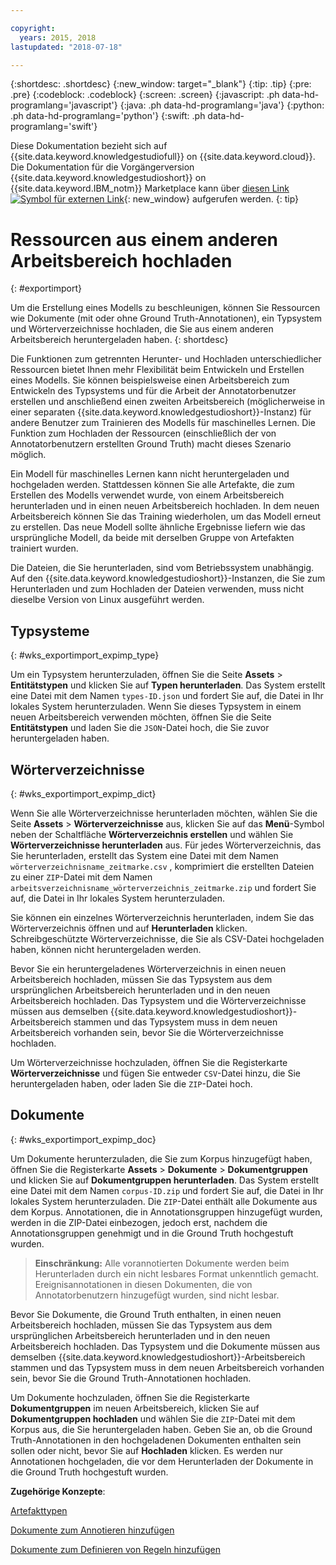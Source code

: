 ```yaml
---

copyright:
  years: 2015, 2018
lastupdated: "2018-07-18"

---
```


{:shortdesc: .shortdesc}
{:new_window: target="_blank"}
{:tip: .tip}
{:pre: .pre}
{:codeblock: .codeblock}
{:screen: .screen}
{:javascript: .ph data-hd-programlang='javascript'}
{:java: .ph data-hd-programlang='java'}
{:python: .ph data-hd-programlang='python'}
{:swift: .ph data-hd-programlang='swift'}

Diese Dokumentation bezieht sich auf {{site.data.keyword.knowledgestudiofull}} on {{site.data.keyword.cloud}}. Die Dokumentation für die Vorgängerversion {{site.data.keyword.knowledgestudioshort}} on {{site.data.keyword.IBM_notm}} Marketplace kann über [diesen Link ![Symbol für externen Link](../../icons/launch-glyph.svg "Symbol für externen Link")](https://{DomainName}/docs/services/knowledge-studio/exportimport.html){: new_window} aufgerufen werden.
{: tip}

# Ressourcen aus einem anderen Arbeitsbereich hochladen
{: #exportimport}

Um die Erstellung eines Modells zu beschleunigen, können Sie Ressourcen wie Dokumente (mit oder ohne Ground Truth-Annotationen), ein Typsystem und Wörterverzeichnisse hochladen, die Sie aus einem anderen Arbeitsbereich heruntergeladen haben.
{: shortdesc}

Die Funktionen zum getrennten Herunter- und Hochladen unterschiedlicher Ressourcen bietet Ihnen mehr Flexibilität beim Entwickeln und Erstellen eines Modells. Sie können beispielsweise einen Arbeitsbereich zum Entwickeln des Typsystems und für die Arbeit der Annotatorbenutzer erstellen und anschließend einen zweiten Arbeitsbereich (möglicherweise in einer separaten {{site.data.keyword.knowledgestudioshort}}-Instanz) für andere Benutzer zum Trainieren des Modells für maschinelles Lernen. Die Funktion zum Hochladen der Ressourcen (einschließlich der von Annotatorbenutzern erstellten Ground Truth) macht dieses Szenario möglich.

Ein Modell für maschinelles Lernen kann nicht heruntergeladen und hochgeladen werden. Stattdessen können Sie alle Artefakte, die zum Erstellen des Modells verwendet wurde, von einem Arbeitsbereich herunterladen und in einen neuen Arbeitsbereich hochladen. In dem neuen Arbeitsbereich können Sie das Training wiederholen, um das Modell erneut zu erstellen. Das neue Modell sollte ähnliche Ergebnisse liefern wie das ursprüngliche Modell, da beide mit derselben Gruppe von Artefakten trainiert wurden.

Die Dateien, die Sie herunterladen, sind vom Betriebssystem unabhängig. Auf den {{site.data.keyword.knowledgestudioshort}}-Instanzen, die Sie zum Herunterladen und zum Hochladen der Dateien verwenden, muss nicht dieselbe Version von Linux ausgeführt werden.

## Typsysteme
{: #wks_exportimport_expimp_type}

Um ein Typsystem herunterzuladen, öffnen Sie die Seite **Assets** > **Entitätstypen** und klicken Sie auf **Typen herunterladen**. Das System erstellt eine Datei mit dem Namen `types-ID.json` und fordert Sie auf, die Datei in Ihr lokales System herunterzuladen. Wenn Sie dieses Typsystem in einem neuen Arbeitsbereich verwenden möchten, öffnen Sie die Seite **Entitätstypen** und laden Sie die `JSON`-Datei hoch, die Sie zuvor heruntergeladen haben.

## Wörterverzeichnisse
{: #wks_exportimport_expimp_dict}

Wenn Sie alle Wörterverzeichnisse herunterladen möchten, wählen Sie die Seite **Assets** > **Wörterverzeichnisse** aus, klicken Sie auf das **Menü**-Symbol neben der Schaltfläche **Wörterverzeichnis erstellen** und wählen Sie **Wörterverzeichnisse herunterladen** aus. Für jedes Wörterverzeichnis, das Sie herunterladen, erstellt das System eine Datei mit dem Namen `wörterverzeichnisname_zeitmarke.csv` , komprimiert die erstellten Dateien zu einer `ZIP`-Datei mit dem Namen `arbeitsverzeichnisname_wörterverzeichnis_zeitmarke.zip` und fordert Sie auf, die Datei in Ihr lokales System herunterzuladen.

Sie können ein einzelnes Wörterverzeichnis herunterladen, indem Sie das Wörterverzeichnis öffnen und auf **Herunterladen** klicken. Schreibgeschützte Wörterverzeichnisse, die Sie als CSV-Datei hochgeladen haben, können nicht heruntergeladen werden.

Bevor Sie ein heruntergeladenes Wörterverzeichnis in einen neuen Arbeitsbereich hochladen, müssen Sie das Typsystem aus dem ursprünglichen Arbeitsbereich herunterladen und in den neuen Arbeitsbereich hochladen. Das Typsystem und die Wörterverzeichnisse müssen aus demselben {{site.data.keyword.knowledgestudioshort}}-Arbeitsbereich stammen und das Typsystem muss in dem neuen Arbeitsbereich vorhanden sein, bevor Sie die Wörterverzeichnisse hochladen.

Um Wörterverzeichnisse hochzuladen, öffnen Sie die Registerkarte **Wörterverzeichnisse** und fügen Sie entweder `CSV`-Datei hinzu, die Sie heruntergeladen haben, oder laden Sie die `ZIP`-Datei hoch.

## Dokumente
{: #wks_exportimport_expimp_doc}

Um Dokumente herunterzuladen, die Sie zum Korpus hinzugefügt haben, öffnen Sie die Registerkarte **Assets** > **Dokumente** > **Dokumentgruppen** und klicken Sie auf **Dokumentgruppen herunterladen**. Das System erstellt eine Datei mit dem Namen `corpus-ID.zip` und fordert Sie auf, die Datei in Ihr lokales System herunterzuladen. Die `ZIP`-Datei enthält alle Dokumente aus dem Korpus. Annotationen, die in Annotationsgruppen hinzugefügt wurden, werden in die ZIP-Datei einbezogen, jedoch erst, nachdem die Annotationsgruppen genehmigt und in die Ground Truth hochgestuft wurden.

> **Einschränkung:** Alle vorannotierten Dokumente werden beim Herunterladen durch ein nicht lesbares Format unkenntlich gemacht. Ereignisannotationen in diesen Dokumenten, die von Annotatorbenutzern hinzugefügt wurden, sind nicht lesbar.

Bevor Sie Dokumente, die Ground Truth enthalten, in einen neuen Arbeitsbereich hochladen, müssen Sie das Typsystem aus dem ursprünglichen Arbeitsbereich herunterladen und in den neuen Arbeitsbereich hochladen. Das Typsystem und die Dokumente müssen aus demselben {{site.data.keyword.knowledgestudioshort}}-Arbeitsbereich stammen und das Typsystem muss in dem neuen Arbeitsbereich vorhanden sein, bevor Sie die Ground Truth-Annotationen hochladen.

Um Dokumente hochzuladen, öffnen Sie die Registerkarte **Dokumentgruppen** im neuen Arbeitsbereich, klicken Sie auf **Dokumentgruppen hochladen** und wählen Sie die `ZIP`-Datei mit dem Korpus aus, die Sie heruntergeladen haben. Geben Sie an, ob die Ground Truth-Annotationen in den hochgeladenen Dokumenten enthalten sein sollen oder nicht, bevor Sie auf **Hochladen** klicken. Es werden nur Annotationen hochgeladen, die vor dem Herunterladen der Dokumente in die Ground Truth hochgestuft wurden.

**Zugehörige Konzepte**:

[Artefakttypen](/docs/services/watson-knowledge-studio/artifacts.html)

[Dokumente zum Annotieren hinzufügen](/docs/services/watson-knowledge-studio/documents-for-annotation.html)

[Dokumente zum Definieren von Regeln hinzufügen](/docs/services/watson-knowledge-studio/rule-annotator-add-doc.html)
